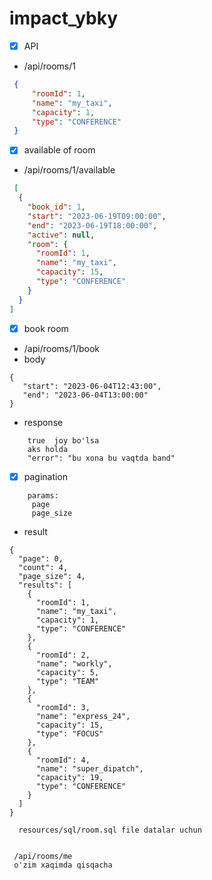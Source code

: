 # impact_ybky

- [x] API
- /api/rooms/1
 ```json
  {
      "roomId": 1,
      "name": "my_taxi",
      "capacity": 1,
      "type": "CONFERENCE"
  }
 ```

- [x] available of room
- /api/rooms/1/available

```json
 [
  {
    "book_id": 1,
    "start": "2023-06-19T09:00:00",
    "end": "2023-06-19T18:00:00",
    "active": null,
    "room": {
      "roomId": 1,
      "name": "my_taxi",
      "capacity": 15,
      "type": "CONFERENCE"
    }
  }
]
```

-[x] book room
- /api/rooms/1/book
- body
 ```json5
{
	"start": "2023-06-04T12:43:00",
	"end": "2023-06-04T13:00:00"
}
```

- response
```text
    true  joy bo'lsa 
    aks holda 
    "error": "bu xona bu vaqtda band"
```

- [x] pagination
```text
    params:
     page
     page_size
```

- result
```json5
{
  "page": 0,
  "count": 4,
  "page_size": 4,
  "results": [
    {
      "roomId": 1,
      "name": "my_taxi",
      "capacity": 1,
      "type": "CONFERENCE"
    },
    {
      "roomId": 2,
      "name": "workly",
      "capacity": 5,
      "type": "TEAM"
    },
    {
      "roomId": 3,
      "name": "express_24",
      "capacity": 15,
      "type": "FOCUS"
    },
    {
      "roomId": 4,
      "name": "super_dipatch",
      "capacity": 19,
      "type": "CONFERENCE"
    }
  ]
}
```
```text
  resources/sql/room.sql file datalar uchun
  
```
```text
 /api/rooms/me
 o'zim xaqimda qisqacha
```
